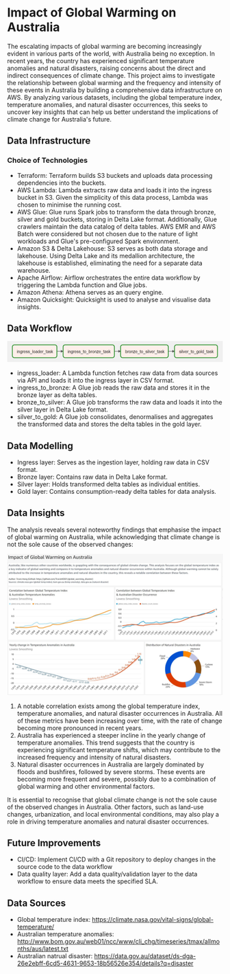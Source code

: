 # Impact of Global Warming on Australia

<Table of Contents>

The escalating impacts of global warming are becoming increasingly evident in various parts of the world, with Australia being no exception. In recent years, the country has experienced significant temperature anomalies and natural disasters, raising concerns about the direct and indirect consequences of climate change. This project aims to investigate the relationship between global warming and the frequency and intensity of these events in Australia by building a comprehensive data infrastructure on AWS. By analyzing various datasets, including the global temperature index, temperature anomalies, and natural disaster occurrences, this seeks to uncover key insights that can help us better understand the implications of climate change for Australia's future.

## Data Infrastructure
<Data Architecture Diagram>

### Choice of Technologies
- Terraform: Terraform builds S3 buckets and uploads data processing dependencies into the buckets.
- AWS Lambda: Lambda extracts raw data and loads it into the ingress bucket in S3.
Given the simplicity of this data process, Lambda was chosen to minimise the running cost.
- AWS Glue: Glue runs Spark jobs to transform the data through bronze, silver and gold buckets, storing in Delta Lake format. Additionally, Glue crawlers maintain the data catalog of delta tables. AWS EMR and AWS Batch were considered but not chosen due to the nature of light workloads and Glue's pre-configured Spark environment.
- Amazon S3 & Delta Lakehouse: S3 serves as both data storage and lakehouse. Using Delta Lake and its medallion architecture, the lakehouse is established, eliminating the need for a separate data warehouse.
- Apache Airflow: Airflow orchestrates the entire data workflow by triggering the Lambda function and Glue jobs. 
- Amazon Athena: Athena serves as an query engine.
- Amazon Quicksight: Quicksight is used to analyse and visualise data insights.

## Data Workflow
<img src="https://github.com/TravisH0301/global_warming_disaster/blob/master/image/airflow_dag.jpg" width="600">

- ingress_loader: A Lambda function fetches raw data from data sources via API and loads it
into the ingress layer in CSV format.
- ingress_to_bronze: A Glue job reads the raw data and stores it in the bronze layer as delta
tables.
- bronze_to_silver: A Glue job transforms the raw data and loads it into the silver layer in
Delta Lake format.
- silver_to_gold: A Glue job consolidates, denormalises and aggregates the transformed data and
stores the delta tables in the gold layer.

## Data Modelling
- Ingress layer: Serves as the ingestion layer, holding raw data in CSV format.
- Bronze layer: Contains raw data in Delta Lake format.
- Silver layer: Holds transformed delta tables as individual entities.
- Gold layer: Contains consumption-ready delta tables for data analysis.

## Data Insights
The analysis reveals several noteworthy findings that emphasise the impact of global warming on Australia, while acknowledging that climate change is not the sole cause of the observed changes:

<img src="https://github.com/TravisH0301/global_warming_disaster/blob/master/image/dashboard.jpg" width="800">

1. A notable correlation exists among the global temperature index, temperature anomalies, and natural disaster occurrences in Australia. All of these metrics have been increasing over time, with the rate of change becoming more pronounced in recent years.
2. Australia has experienced a steeper incline in the yearly change of temperature anomalies. This trend suggests that the country is experiencing significant temperature shifts, which may contribute to the increased frequency and intensity of natural disasters.
3. Natural disaster occurrences in Australia are largely dominated by floods and bushfires, followed by severe storms. These events are becoming more frequent and severe, possibly due to a combination of global warming and other environmental factors.

It is essential to recognise that global climate change is not the sole cause of the observed changes in Australia. Other factors, such as land-use changes, urbanization, and local environmental conditions, may also play a role in driving temperature anomalies and natural disaster occurrences.

## Future Improvements
- CI/CD: Implement CI/CD with a Git repository to deploy changes in the source code to the data workflow
- Data quality layer: Add a data quality/validation layer to the data workflow to ensure data meets the specified SLA.

## Data Sources
- Global temperature index: https://climate.nasa.gov/vital-signs/global-temperature/
- Australian temperature anomalies: http://www.bom.gov.au/web01/ncc/www/cli_chg/timeseries/tmax/allmonths/aus/latest.txt
- Australian natrual disaster: https://data.gov.au/dataset/ds-dga-26e2ebff-6cd5-4631-9653-18b56526e354/details?q=disaster
